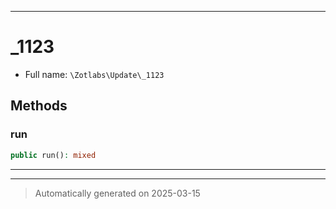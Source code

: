 ***

# _1123





* Full name: `\Zotlabs\Update\_1123`




## Methods


### run



```php
public run(): mixed
```












***


***
> Automatically generated on 2025-03-15
